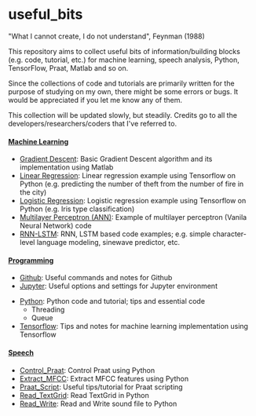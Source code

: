 # useful_bits


"What I cannot create, I do not understand", Feynman (1988) 

This repository aims to collect useful bits of information/building blocks (e.g. code, tutorial, etc.) for machine learning, speech analysis, Python, TensorFlow, Praat, Matlab and so on.

Since the collections of code and tutorials are primarily written for the purpose of studying on my own, there might be some errors or bugs. It would be appreciated if you let me know any of them.

This collection will be updated slowly, but steadily. Credits go to all the developers/researchers/coders that I've referred to.

#### [Machine Learning](https://github.com/jaekookang/useful_bits/tree/master/Machine_Learning)  
* [Gradient Descent](https://github.com/jaekookang/useful_bits/tree/master/Machine_Learning/Gradient_Descent): Basic Gradient Descent algorithm and its implementation using Matlab  
* [Linear Regression](https://github.com/jaekookang/useful_bits/tree/master/Machine_Learning/Linear_Regression): Linear regression example using Tensorflow on Python (e.g. predicting the number of theft from the number of fire in the city)
* [Logistic Regression](https://github.com/jaekookang/useful_bits/tree/master/Machine_Learning/Logistic_Regression): Logistic regression example using Tensorflow on Python (e.g. Iris type classification)
* [Multilayer Perceptron (ANN)](https://github.com/jaekookang/useful_bits/tree/master/Machine_Learning/Multilayer_Perceptron): Example of multilayer perceptron (Vanila Neural Network) code
* [RNN-LSTM](https://github.com/jaekookang/useful_bits/tree/master/Machine_Learning/RNN_LSTM): RNN, LSTM based code examples; e.g. simple character-level language modeling, sinewave predictor, etc.

#### [Programming](https://github.com/jaekookang/useful_bits/tree/master/Programming)
* [Github](https://github.com/jaekookang/useful_bits/tree/master/Programming/ENV_Github): Useful commands and notes for Github
* [Jupyter](https://github.com/jaekookang/useful_bits/tree/master/Programming/ENV_Jupyter): Useful options and settings for Jupyter environment
<!--* [Matlab](https://github.com/jaekookang/useful_bits/tree/master/Programming/LANG_Matlab): Matlab code for essential operations (<span style="color:red">_coming soon_</span>)-->
* [Python](https://github.com/jaekookang/useful_bits/tree/master/Programming/LANG_Python): Python code and tutorial; tips and essential code
	* Threading
	* Queue
* [Tensorflow](https://github.com/jaekookang/useful_bits/tree/master/Programming/ML_Tensorflow): Tips and notes for machine learning implementation using Tensorflow


#### [Speech](https://github.com/jaekookang/useful_bits/tree/master/Speech)
* [Control_Praat](https://github.com/jaekookang/useful_bits/tree/master/Speech/Control_Praat): Control Praat using Python
* [Extract_MFCC](https://github.com/jaekookang/useful_bits/tree/master/Speech/Extract_MFCC): Extract MFCC features using Python
* [Praat_Script](): Useful tips/tutorial for Praat scripting
* [Read_TextGrid](https://github.com/jaekookang/useful_bits/tree/master/Speech/Read_TextGrid): Read TextGrid in Python
* [Read_Write](https://github.com/jaekookang/useful_bits/tree/master/Speech/Read_Write): Read and Write sound file to Python
